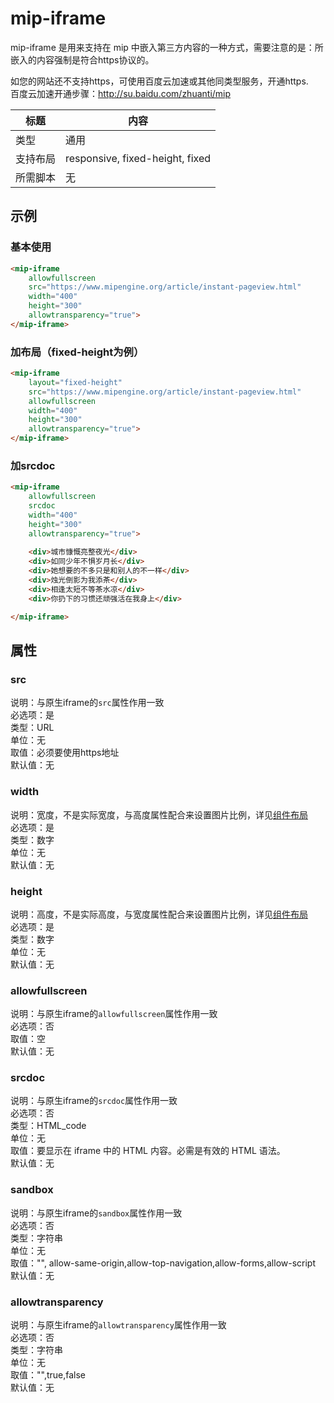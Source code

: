 # mip-iframe

mip-iframe 是用来支持在 mip 中嵌入第三方内容的一种方式，需要注意的是：所嵌入的内容强制是符合https协议的。

如您的网站还不支持https，可使用百度云加速或其他同类型服务，开通https.  
百度云加速开通步骤：http://su.baidu.com/zhuanti/mip

标题|内容
----|----
类型|通用
支持布局|responsive, fixed-height, fixed
所需脚本|无

## 示例

### 基本使用

```html
<mip-iframe
    allowfullscreen 
    src="https://www.mipengine.org/article/instant-pageview.html" 
    width="400"
    height="300" 
    allowtransparency="true">
</mip-iframe>
```

### 加布局（fixed-height为例）

```html
<mip-iframe
    layout="fixed-height" 
    src="https://www.mipengine.org/article/instant-pageview.html" 
    allowfullscreen
    width="400"
    height="300"
    allowtransparency="true">
</mip-iframe>
```

### 加srcdoc

```html
<mip-iframe
    allowfullscreen 
    srcdoc
    width="400"
    height="300"
    allowtransparency="true">
    
    <div>城市慷慨亮整夜光</div>
    <div>如同少年不惧岁月长</div>
    <div>她想要的不多只是和别人的不一样</div>
    <div>烛光倒影为我添茶</div>
    <div>相逢太短不等茶水凉</div>
    <div>你扔下的习惯还顽强活在我身上</div>

</mip-iframe>
```

## 属性

### src  

说明：与原生iframe的`src`属性作用一致  
必选项：是  
类型：URL  
单位：无  
取值：必须要使用https地址  
默认值：无  

### width

说明：宽度，不是实际宽度，与高度属性配合来设置图片比例，详见[组件布局](https://www.mipengine.org/doc/3-widget/11-widget-layout.html)   
必选项：是   
类型：数字  
单位：无  
默认值：无

### height

说明：高度，不是实际高度，与宽度属性配合来设置图片比例，详见[组件布局](https://www.mipengine.org/doc/3-widget/11-widget-layout.html)  
必选项：是   
类型：数字    
单位：无  
默认值：无

### allowfullscreen

说明：与原生iframe的`allowfullscreen`属性作用一致   
必选项：否  
取值：空  
默认值：无  

### srcdoc

说明：与原生iframe的`srcdoc`属性作用一致   
必选项：否  
类型：HTML_code  
单位：无  
取值：要显示在 iframe 中的 HTML 内容。必需是有效的 HTML 语法。  
默认值：无  

### sandbox

说明：与原生iframe的`sandbox`属性作用一致  
必选项：否  
类型：字符串  
单位：无  
取值："", allow-same-origin,allow-top-navigation,allow-forms,allow-script  
默认值：无  

### allowtransparency

说明：与原生iframe的`allowtransparency`属性作用一致  
必选项：否  
类型：字符串  
单位：无  
取值："",true,false  
默认值：无  
